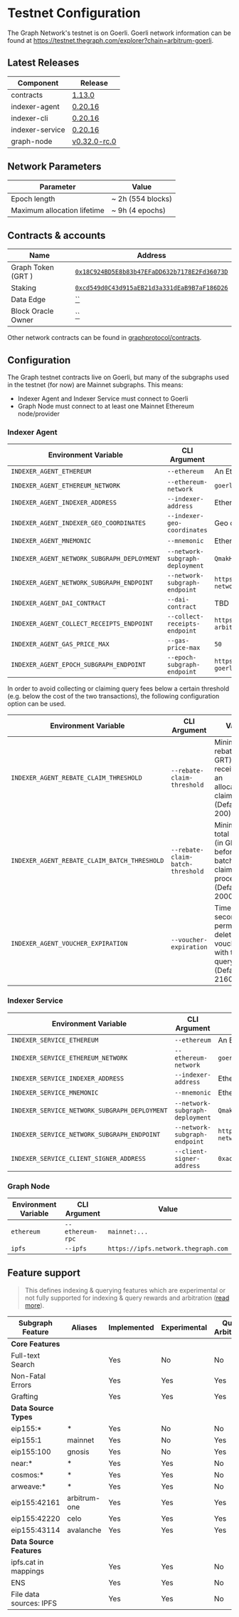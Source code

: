 # Testnet Configuration

The Graph Network's testnet is on Goerli. Goerli network information can be found at https://testnet.thegraph.com/explorer?chain=arbitrum-goerli.

## Latest Releases

| Component       | Release                                                                              |
| --------------- | ------------------------------------------------------------------------------------ |
| contracts       | [1.13.0](https://github.com/graphprotocol/contracts/releases/tag/v1.13.0)            |
| indexer-agent   | [0.20.16](https://github.com/graphprotocol/indexer/releases/tag/v0.20.16)            |
| indexer-cli     | [0.20.16](https://github.com/graphprotocol/indexer/releases/tag/v0.20.16)            |
| indexer-service | [0.20.16](https://github.com/graphprotocol/indexer/releases/tag/v0.20.16)            |
| graph-node      | [v0.32.0-rc.0](https://github.com/graphprotocol/graph-node/releases/tag/v0.32.0-rc.0)|

## Network Parameters

| Parameter                   | Value             |
| --------------------------- | ----------------- |
| Epoch length                | ~ 2h (554 blocks) |
| Maximum allocation lifetime | ~ 9h (4 epochs)   |

## Contracts & accounts

| Name               | Address                                                                                                                        |
| ------------------ | ------------------------------------------------------------------------------------------------------------------------------ |
| Graph Token (GRT ) | [`0x18C924BD5E8b83b47EFaDD632b7178E2Fd36073D`](https://goerli.arbiscan.io/address/0x18C924BD5E8b83b47EFaDD632b7178E2Fd36073D) |
| Staking            | [`0xcd549d0C43d915aEB21d3a331dEaB9B7aF186D26`](https://goerli.arbiscan.io/address/0xcd549d0C43d915aEB21d3a331dEaB9B7aF186D26) |
| Data Edge          | [``](https://goerli.arbiscan.io/address/) |
| Block Oracle Owner | [``](https://goerli.arbiscan.io/address/) |

Other network contracts can be found in [graphprotocol/contracts](https://github.com/graphprotocol/contracts/blob/dev/addresses.json#L971).

## Configuration

The Graph testnet contracts live on Goerli, but many of the subgraphs used in the
testnet (for now) are Mainnet subgraphs. This means:

- Indexer Agent and Indexer Service must connect to Goerli
- Graph Node must connect to at least one Mainnet Ethereum node/provider

### Indexer Agent

| Environment Variable                        | CLI Argument                    | Value                                                                                       |
| ------------------------------------------- | ------------------------------- | ------------------------------------------------------------------------------------------- |
| `INDEXER_AGENT_ETHEREUM`                    | `--ethereum`                    | An Ethereum Goerli node/provider                                                            |
| `INDEXER_AGENT_ETHEREUM_NETWORK`            | `--ethereum-network`            | `goerli`                                                                                    |
| `INDEXER_AGENT_INDEXER_ADDRESS`             | `--indexer-address`             | Ethereum address of testnet indexer                                                         |
| `INDEXER_AGENT_INDEXER_GEO_COORDINATES`     | `--indexer-geo-coordinates`     | Geo coordinates of testnet indexer infrastructure                                           |
| `INDEXER_AGENT_MNEMONIC`                    | `--mnemonic`                    | Ethereum mnemonic for testnet operator                                                      |
| `INDEXER_AGENT_NETWORK_SUBGRAPH_DEPLOYMENT` | `--network-subgraph-deployment` | `QmakHj1Batt9aNbuEcZeM2wRsUNnd8oToUE8Qu9SY4nWLN`                                            |
| `INDEXER_AGENT_NETWORK_SUBGRAPH_ENDPOINT`   | `--network-subgraph-endpoint`   | `https://api.thegraph.com/subgraphs/name/graphprotocol/graph-network-arbitrum-goerli`       |
| `INDEXER_AGENT_DAI_CONTRACT`                | `--dai-contract`                | TBD                                                                                         |
| `INDEXER_AGENT_COLLECT_RECEIPTS_ENDPOINT`   | `--collect-receipts-endpoint`   | `https://gateway-testnet-arbitrum.network.thegraph.com/collect-receipts`                    |
| `INDEXER_AGENT_GAS_PRICE_MAX`               | `--gas-price-max`               | `50`                                                                                        |
| `INDEXER_AGENT_EPOCH_SUBGRAPH_ENDPOINT`     | `--epoch-subgraph-endpoint`     | `https://api.thegraph.com/subgraphs/name/graphprotocol/arb-goerli-epoch-block-oracle`       |

In order to avoid collecting or claiming query fees below a certain threshold
(e.g. below the cost of the two transactions), the following configuration
option can be used.

| Environment Variable                         | CLI Argument                      | Value                                                                                     |
| -------------------------------------------- | --------------------------------- | ----------------------------------------------------------------------------------------- |
| `INDEXER_AGENT_REBATE_CLAIM_THRESHOLD`       | `--rebate-claim-threshold`        | Minimum rebate (in GRT) received for an allocation to claim (Default: 200)                |
| `INDEXER_AGENT_REBATE_CLAIM_BATCH_THRESHOLD` | `--rebate-claim-batch-threshold`  | Minimum total rebates (in GRT) before a batched claim is processed (Default: 2000)        |
| `INDEXER_AGENT_VOUCHER_EXPIRATION`           | `--voucher-expiration`            | Time (in seconds) to permanently delete vouchers with too few query fees  (Default: 2160) |

### Indexer Service

| Environment Variable                          | CLI Argument                    | Value                                                                                    |
| --------------------------------------------- | ------------------------------- | ---------------------------------------------------------------------------------------- |
| `INDEXER_SERVICE_ETHEREUM`                    | `--ethereum`                    | An Ethereum Goerli node/provider                                                         |
| `INDEXER_SERVICE_ETHEREUM_NETWORK`            | `--ethereum-network`            | `goerli`                                                                                 |
| `INDEXER_SERVICE_INDEXER_ADDRESS`             | `--indexer-address`             | Ethereum address of testnet indexer                                                      |
| `INDEXER_SERVICE_MNEMONIC`                    | `--mnemonic`                    | Ethereum mnemonic for testnet operator                                                   |
| `INDEXER_SERVICE_NETWORK_SUBGRAPH_DEPLOYMENT` | `--network-subgraph-deployment` | `QmakHj1Batt9aNbuEcZeM2wRsUNnd8oToUE8Qu9SY4nWLN`                                         |
| `INDEXER_SERVICE_NETWORK_SUBGRAPH_ENDPOINT`   | `--network-subgraph-endpoint`   | `https://api.thegraph.com/subgraphs/name/graphprotocol/graph-network-arbitrum-goerli`    |
| `INDEXER_SERVICE_CLIENT_SIGNER_ADDRESS`       | `--client-signer-address`       | `0xac01B0b3B2Dc5D8E0D484c02c4d077C15C96a7b4`                                             |

### Graph Node

| Environment Variable | CLI Argument     | Value                               |
| -------------------- | ---------------- | ----------------------------------- |
| `ethereum`           | `--ethereum-rpc` | `mainnet:...`                       |
| `ipfs`               | `--ipfs`         | `https://ipfs.network.thegraph.com` |

## Feature support

> This defines indexing & querying features which are experimental or not fully supported for indexing & query rewards and arbitration ([read more](../feature-support-matrix.md)).

| Subgraph Feature         | Aliases | Implemented | Experimental | Query Arbitration | Indexing Arbitration | Indexing Rewards |
|--------------------------|---------|-------------|--------------|-------------------|----------------------|------------------|
| **Core Features**        |         |             |              |                   |                      |                  |
| Full-text Search         |         | Yes         | No           | No                | Yes                  | Yes              |
| Non-Fatal Errors         |         | Yes         | Yes          | Yes               | Yes                  | Yes              |
| Grafting                 |         | Yes         | Yes          | Yes               | Yes                  | Yes              |
| **Data Source Types**    |         |             |              |                   |                      |                  |
| eip155:*                 | *       | Yes         | No           | No                | No                   | No               |
| eip155:1                 | mainnet | Yes         | No           | Yes               | Yes                  | Yes              |
| eip155:100               | gnosis  | Yes         | No           | Yes               | Yes                  | Yes              |
| near:*                   | *       | Yes         | Yes          | No                | No                   | No               |
| cosmos:*                 | *       | Yes         | Yes          | No                | No                   | No               |
| arweave:*                | *       | Yes         | Yes          | No                | No                   | No               |
| eip155:42161             | arbitrum-one  | Yes   | Yes          | Yes               | Yes                  | Yes              |
| eip155:42220             | celo    | Yes         | Yes          | Yes               | Yes                  | Yes              |
| eip155:43114             | avalanche | Yes       | Yes          | Yes               | Yes                  | Yes              |
| **Data Source Features** |         |             |              |                   |                      |                  |
| ipfs.cat in mappings     |         | Yes         | Yes          | No                | No                   | No               |
| ENS                      |         | Yes         | Yes          | No                | No                   | No               |
| File data sources: IPFS  |         | Yes         | Yes          | No                | Yes                  | Yes              |
